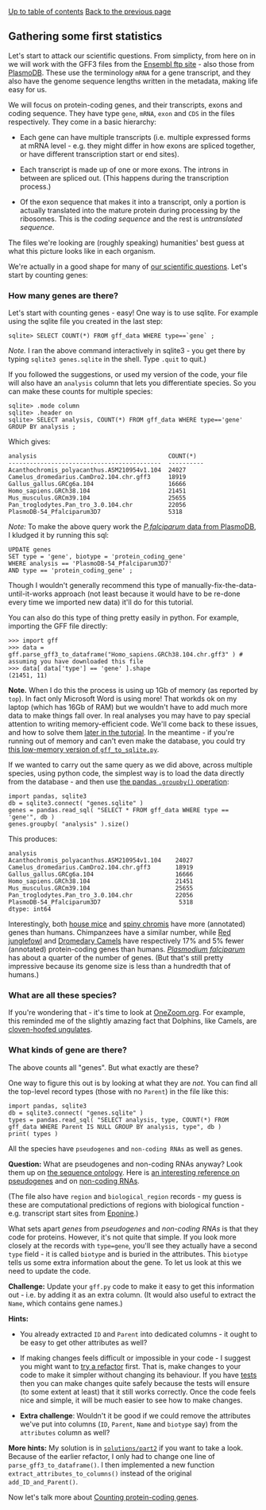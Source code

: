 [Up to table of contents](README.md)
[Back to the previous page](Converting_gff_to_sqlite.md)

## Gathering some first statistics

Let's start to attack our scientific questions. From simplicty, from here on in we will work with the GFF3 files
from the [Ensembl ftp site](http://ftp.ensembl.org/pub/current_gff3/) - also those from
[PlasmoDB](https://plasmodb.org/plasmo/app/downloads/Current_Release/). These use the terminology `mRNA` for a gene
transcript, and they also have the genome sequence lengths written in the metadata, making life easy for us.

We will focus on protein-coding genes, and their transcripts, exons and coding sequence. They have
type `gene`, `mRNA`, `exon` and `CDS` in the files respectively. They come in a basic hierarchy:

- Each gene can have multiple transcripts (i.e. multiple expressed forms at mRNA level - e.g. they
  might differ in how exons are spliced together, or have different transcription start or end
  sites).
  
- Each transcript is made up of one or more exons. The introns in between are spliced out. (This
  happens during the transcription process.)

- Of the exon sequence that makes it into a transcript, only a portion is actually translated into
  the mature protein during processing by the ribosomes. This is the *coding sequence* and the rest
  is *untranslated sequence*.

The files we're looking are (roughly speaking) humanities' best guess at what this picture looks
like in each organism.

We're actually in a good shape for many of [our scientific questions](Introduction.md). Let's start
by counting genes:

### How many genes are there?

Let's start with counting genes - easy! One way is to use sqlite. For example using the sqlite file
you created in the last step:

```
sqlite> SELECT COUNT(*) FROM gff_data WHERE type==`gene` ;
```

*Note.* I ran the above command interactively in sqlite3 - you get there by typing `sqlite3 genes.sqlite` in the shell.
Type `.quit` to quit.)

If you followed the suggestions, or used my version of the code, your file will also have an `analysis` column that
lets you differentiate species.  So you can make these counts for multiple species:

```
sqlite> .mode column
sqlite> .header on
sqlite> SELECT analysis, COUNT(*) FROM gff_data WHERE type=='gene' GROUP BY analysis ;
```

Which gives:

    analysis                                     COUNT(*)  
    -------------------------------------------  ----------
    Acanthochromis_polyacanthus.ASM210954v1.104  24027     
    Camelus_dromedarius.CamDro2.104.chr.gff3     18919     
    Gallus_gallus.GRCg6a.104                     16666     
    Homo_sapiens.GRCh38.104                      21451     
    Mus_musculus.GRCm39.104                      25655     
    Pan_troglodytes.Pan_tro_3.0.104.chr          22056     
    PlasmoDB-54_Pfalciparum3D7                   5318      

*Note:* To make the above query work the [*P.falciparum* data from
PlasmoDB](https://plasmodb.org/plasmo/app/downloads/Current_Release/), I kludged it by running this sql:
```
UPDATE genes
SET type = 'gene', biotype = 'protein_coding_gene'
WHERE analysis == 'PlasmoDB-54_Pfalciparum3D7'
AND type == 'protein_coding_gene' ;
```

Though I wouldn't generally recommend this type of manually-fix-the-data-until-it-works approach
(not least because it would have to be re-done every time we imported new data) it'll do for this tutorial.

You can also do this type of thing pretty easily in python.  For example, importing the GFF file directly:
```
>>> import gff
>>> data = gff.parse_gff3_to_dataframe("Homo_sapiens.GRCh38.104.chr.gff3" ) # assuming you have downloaded this file
>>> data[ data['type'] == 'gene' ].shape
(21451, 11)
```

**Note.** When I do this the process is using up 1Gb of memory (as reported by `top`). In fact only
Microsoft Word is using more! That workds ok on my laptop (which has 16Gb of RAM) but we wouldn't
have to add much more data to make things fall over. In real analyses you may have to pay special
attention to writing memory-efficient code. We'll come back to these issues, and how to solve them
[later in the tutorial](Memory_issues_and_how_to_solve_them.md). In the meantime - if you're
running out of memory and can't even make the database, you could try [this low-memory version of
`gff_to_sqlite.py`](solutions/low_memory/).

If we wanted to carry out the same query as we did above, across multiple species, using python
code, the simplest way is to load the data directly from the database - and then use [the pandas
`.groupby()` operation](https://pandas.pydata.org/docs/user_guide/groupby.html):

```
import pandas, sqlite3
db = sqlite3.connect( "genes.sqlite" )
genes = pandas.read_sql( "SELECT * FROM gff_data WHERE type == 'gene'", db )
genes.groupby( "analysis" ).size()
```

This produces:

    analysis
    Acanthochromis_polyacanthus.ASM210954v1.104    24027
    Camelus_dromedarius.CamDro2.104.chr.gff3       18919
    Gallus_gallus.GRCg6a.104                       16666
    Homo_sapiens.GRCh38.104                        21451
    Mus_musculus.GRCm39.104                        25655
    Pan_troglodytes.Pan_tro_3.0.104.chr            22056
    PlasmoDB-54_Pfalciparum3D7                      5318
    dtype: int64

Interestingly, both [house mice](https://en.wikipedia.org/wiki/House_mouse) and [spiny
chromis](https://en.wikipedia.org/wiki/Spiny_chromis) have more (annotated) genes than humans.
Chimpanzees have a similar number, while [Red
junglefowl](https://en.wikipedia.org/wiki/Red_junglefowl) and [Dromedary
Camels](https://en.wikipedia.org/wiki/Dromedary) have respectively 17% and 5% fewer (annotated)
protein-coding genes than humans. [*Plasmodium falciparum*]() has about a quarter of the number of
genes. (But that's still pretty impressive because its genome size is less than a hundredth that of
humans.)

### What are all these species?

If you're wondering that - it's time to look at [OneZoom.org](http://www.onezoom.org). For example,
this reminded me of the slightly amazing fact that Dolphins, like Camels, are [cloven-hoofed
ungulates](http://www.onezoom.org/life/@Cetartiodactyla=622916).

### What kinds of gene are there?

The above counts all "genes".  But what exactly are these?

One way to figure this out is by looking at what they are *not*. You can find all the top-level
record types (those with no `Parent`) in the file like this:

```
import pandas, sqlite3
db = sqlite3.connect( "genes.sqlite" )
types = pandas.read_sql( "SELECT analysis, type, COUNT(*) FROM gff_data WHERE Parent IS NULL GROUP BY analysis, type", db )
print( types )
```

All the species have `pseudogenes` and `non-coding RNAs` as well as genes.

**Question:** What are pseudogenes and non-coding RNAs anyway? Look them up on [the sequence
ontology](http://www.sequenceontology.org/so_wiki/index.php/Category:SO:SOFA). Here is [an
interesting reference on pseudogenes](https://www.ncbi.nlm.nih.gov/pmc/articles/PMC3491395/) and on
[non-coding RNAs](https://www.frontiersin.org/articles/10.3389/fgene.2015.00002/full).

(The file also have `region` and `biological_region` records - my guess is these are computational
predictions of regions with biological function - e.g. transcript start sites from
[Eponine](https://www.sanger.ac.uk/tool/eponine/).)

What sets apart *genes* from *pseudogenes* and *non-coding RNAs* is that they code for proteins.
However, it's not quite that simple. If you look more closely at the records with `type=gene`,
you'll see they actually have a second `type` field - it is called `biotype` and is buried in the
attributes. This `biotype` tells us some extra information about the gene. To let us look at this
we need to update the code.

**Challenge:** Update your `gff.py` code to make it easy to get this information out - i.e. by
adding it as an extra column.  (It would also useful to extract the `Name`, which contains gene names.)

**Hints:** 

- You already extracted `ID` and `Parent` into dedicated columns - it ought to be easy to get
  other attributes as well?

- If making changes feels difficult or impossible in your code - I suggest you might want to [try a
  refactor](Refactoring_makes_code_better.md) first. That is, make changes to your code to make it
  simpler without changing its behaviour. If you have [tests](solutions/part1/test_gff.py) then you
  can make changes quite safely because the tests will ensure (to some extent at least) that it
  still works correctly. Once the code feels nice and simple, it will be much easier to see how to
  make changes.
  
- **Extra challenge**: Wouldn't it be good if we could remove the attributes we've put into columns
  (`ID`, `Parent`, `Name` and `biotype` say) from the `attributes` column as well?

**More hints:** My solution is in [`solutions/part2`](solutions/part2/) if you want to take a look.
Because of the earlier refactor, I only had to change one line of `parse_gff3_to_dataframe()`. I
then implemented a new function `extract_attributes_to_columns()` instead of the original
`add_ID_and_Parent()`.

Now let's talk more about [Counting protein-coding genes](Counting_genes_2.md).
